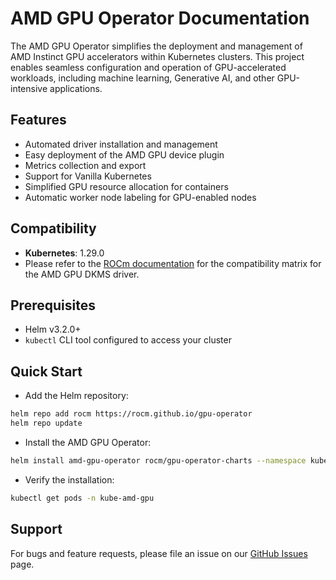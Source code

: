 # AMD GPU Operator Documentation

The AMD GPU Operator simplifies the deployment and management of AMD Instinct GPU accelerators within Kubernetes clusters. This project enables seamless configuration and operation of GPU-accelerated workloads, including machine learning, Generative AI, and other GPU-intensive applications.

## Features

- Automated driver installation and management
- Easy deployment of the AMD GPU device plugin
- Metrics collection and export
- Support for Vanilla Kubernetes
- Simplified GPU resource allocation for containers
- Automatic worker node labeling for GPU-enabled nodes

## Compatibility

- **Kubernetes**: 1.29.0
- Please refer to the [ROCm documentation](https://rocm.docs.amd.com/en/latest/compatibility/compatibility-matrix.html) for the compatibility matrix for the AMD GPU DKMS driver.

## Prerequisites

- Helm v3.2.0+
- `kubectl` CLI tool configured to access your cluster

## Quick Start

- Add the Helm repository:

```bash
helm repo add rocm https://rocm.github.io/gpu-operator
helm repo update
```

- Install the AMD GPU Operator:

```bash
helm install amd-gpu-operator rocm/gpu-operator-charts --namespace kube-amd-gpu --create-namespace
```

- Verify the installation:

```bash
kubectl get pods -n kube-amd-gpu
```

## Support

For bugs and feature requests, please file an issue on our [GitHub Issues](https://github.com/ROCm/gpu-operator/issues) page.
